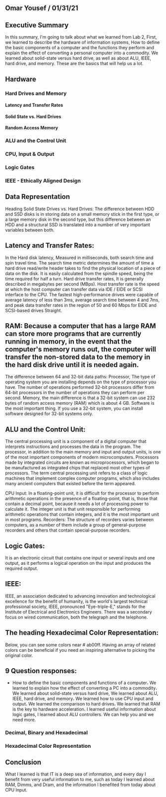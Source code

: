 ## Omar Yousef / 01/31/21

## Executive Summary 
In this summary, I'm going to talk about what we learned from Lab 2,
First, we learned to describe the hardware of information systems,
How to define the basic components of a computer and the functions they perform and explain the effect of converting a personal computer into a commodity.
We learned about solid-state versus hard drive, as well as about ALU, IEEE, hard drive, and memory.
These are the basics that will help us a lot.
 
## Hardware
### Hard Drives and Memory
#### Latency and Transfer Rates
#### Solid State vs. Hard Drives
#### Random Access Memory
### ALU and the Control Unit
### CPU, Input & Output
### Logic Gates 
### IEEE - Ethically Aligned Design

## Data Representation
Heading Solid State Drives vs. Hard Drives:
The difference between HDD and SSD disks is in storing data on a small memory stick in the first type, or a large memory disk in the second type, but this difference between an HDD and a structural SSD is translated into a number of very important variables between both.
 
 ## Latency and Transfer Rates: 
In the Hard disk latency, Measured in milliseconds, both search time and spin travel time. The search time metric determines the amount of time a hard drive read/write header takes to find the physical location of a piece of data on the disk. It is easily calculated from the spindle speed, being the time required for half a turn.
Hard drive transfer rates, It is generally described in megabytes per second (MBps).
Host transfer rate is the speed at which the host computer can transfer data via IDE / EIDE or SCSI interface to the CPU. The fastest high-performance drives were capable of average latency of less than 3ms, average search time between 4 and 7ms, and peak data transfer rates in the region of 50 and 60 Mbps for EIDE and SCSI-based drives Straight.

## RAM: Because a computer that has a large RAM can store more programs that are currently running in memory, in the event that the computer's memory runs out, the computer will transfer the non-stored data to the memory in the hard disk drive until it is needed again.
The difference between 64 and 32-bit data paths:
Processor, The type of operating system you are installing depends on the type of processor you have.
The number of operations performed 32-bit processors differ from 64-bit processors in the number of operations they can perform per second.
Memory, the main difference is that a 32-bit system can use 232 bytes of random access memory (RAM) which is about 4 GB.
Software is the most important thing. If you use a 32-bit system, you can install software designed for 32-bit systems only.

## ALU and the Control Unit: 
The central processing unit is a component of a digital computer that interprets instructions and processes the data in the program. The processor, in addition to the main memory and input and output units, is one of the most important components of modern microcomputers. Processors made by integrated circuits are known as microprocessors, which began to be manufactured as integrated chips that replaced most other types of processors. The term central processing unit refers to a class of logic machines that implement complex computer programs, which also includes many ancient computers that existed before the term appeared.

CPU Input: 
In a floating-point unit, it is difficult for the processor to perform arithmetic operations in the presence of a floating-point, that is, those that contain a decimal point, because it needs a lot of processing power to calculate it.
The integer unit is that unit responsible for performing arithmetic operations that contain integers, and it is the most important unit in most programs.
Recorders: The structure of recorders varies between computers, as a number of them include a group of general-purpose recorders and others that contain special-purpose recorders.

## Logic Gates: 
It is an electronic circuit that contains one input or several inputs and one output, as it performs a logical operation on the input and produces the required output.

## IEEE:
IEEE, an association dedicated to advancing innovation and technological excellence for the benefit of humanity, is the world's largest technical professional society, IEEE, pronounced "Eye-triple-E," stands for the Institute of Electrical and Electronics Engineers. 
There was a secondary focus on wired communication, both the telegraph and the telephone. 

## The heading Hexadecimal Color Representation:
Below, you can see some colors near # ab00ff. Having an array of related colors can be beneficial if you need an inspiring alternative to picking the original color.

## 9 Question responses:
- How to define the basic components and functions of a computer، We learned to explain how the effect of converting a PC into a commodity، We learned about solid-state versus hard drive, We learned about ALU, IEEE, hard drive, and memory، We learned how to use CPU input and output، We learned the comparison to hard drives، We learned that RAM is the key to hardware acceleration، I learned useful information about logic gates, I learned about ALU controllers. We can help you and we need more. 

### Decimal, Binary and Hexadecimal
### Hexadecimal Color Representation

## Conclusion
What I learned is that IT is a deep sea of information, and every day I benefit from very useful information to me, such as today I learned about RAM, Dimms, and Dram, and the information I benefited from today about CPU Input.
